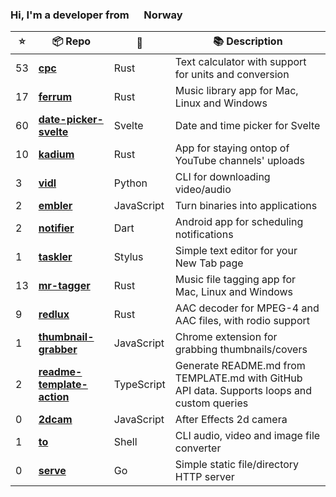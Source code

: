 ### Hi, I'm a developer from <img src="https://hatscripts.github.io/circle-flags/flags/no.svg" width="16" /> Norway

<!--<p>
  <img alt="Vue" src="https://img.shields.io/badge/-Vue-63B587?style=flat-square&logo=vue.js&logoColor=white" />
  <img alt="HTML" src="https://img.shields.io/badge/-HTML-E34F26?style=flat-square&logo=html5&logoColor=white" />
  <img alt="Pug" src="https://img.shields.io/badge/-Pug-9F6758?style=flat-square&logo=html5&logoColor=white" />
  <img alt="CSS" src="https://img.shields.io/badge/-CSS3-448AC0?style=flat-square&logo=css3&logoColor=white" />
  <img alt="Sass" src="https://img.shields.io/badge/-Sass-CC6699?style=flat-square&logo=sass&logoColor=white" />
  <img alt="javaScript" src="https://img.shields.io/badge/-JavaScript-DABD4D?style=flat-square&logo=html5&logoColor=white" />
  <img alt="Netlify" src="https://img.shields.io/badge/-Netlify-5EA7BA?style=flat-square&logo=netlify&logoColor=white" />
  <img alt="Node.js" src="https://img.shields.io/badge/-Nodejs-43853d?style=flat-square&logo=Node.js&logoColor=white" />
  <img alt="Python" src="https://img.shields.io/badge/-Python-4F7CAA?style=flat-square&logo=python&logoColor=white" />
  <img alt="Rust" src="https://img.shields.io/badge/-Rust-000000?style=flat-square&logo=rust&logoColor=white" />
  <img alt="Docker" src="https://img.shields.io/badge/-Docker-46a2f1?style=flat-square&logo=docker&logoColor=white" />
  <img alt="MongoDB" src="https://img.shields.io/badge/-MongoDB-13aa52?style=flat-square&logo=mongodb&logoColor=white" />
  <img alt="Flutter" src="https://img.shields.io/badge/-Flutter-3E89F5?style=flat-square&logo=flutter&logoColor=white" />
  <img alt="git" src="https://img.shields.io/badge/-Git-F05032?style=flat-square&logo=git&logoColor=white" />
  <img alt="VSCode" src="https://img.shields.io/badge/-VSCode-3277B4?style=flat-square&logo=visual-studio-code&logoColor=white" />
  <img alt="Brave browser" src="https://img.shields.io/badge/-Brave_Browser-FB542B?style=flat-square&logo=brave&logoColor=white" />
  <img alt="User since 2015-03-04" src="https://img.shields.io/badge/Joined-2015--03--04-2eb872?style=flat-square&logo=github&logoColor=white&labelColor=2f3438" />
  <img src="https://gpvc.arturio.dev/probablykasper" />
</p>-->


| ⭐️ | 📦 Repo       | 🧰 | 📚 Description |
| -- | ------------ | -- | -------------- |
| 53 | <b>[cpc](https://github.com/probablykasper/cpc)</b> | Rust | Text calculator with support for units and conversion |
| 17 | <b>[ferrum](https://github.com/probablykasper/ferrum)</b> | Rust | Music library app for Mac, Linux and Windows |
| 60 | <b>[date-picker-svelte](https://github.com/probablykasper/date-picker-svelte)</b> | Svelte | Date and time picker for Svelte |
| 10 | <b>[kadium](https://github.com/probablykasper/kadium)</b> | Rust | App for staying ontop of YouTube channels' uploads |
| 3 | <b>[vidl](https://github.com/probablykasper/vidl)</b> | Python | CLI for downloading video/audio |
| 2 | <b>[embler](https://github.com/probablykasper/embler)</b> | JavaScript | Turn binaries into applications |
| 2 | <b>[notifier](https://github.com/probablykasper/notifier)</b> | Dart | Android app for scheduling notifications |
| 1 | <b>[taskler](https://github.com/probablykasper/taskler)</b> | Stylus | Simple text editor for your New Tab page |
| 13 | <b>[mr-tagger](https://github.com/probablykasper/mr-tagger)</b> | Rust | Music file tagging app for Mac, Linux and Windows |
| 9 | <b>[redlux](https://github.com/probablykasper/redlux)</b> | Rust | AAC decoder for MPEG-4 and AAC files, with rodio support |
| 1 | <b>[thumbnail-grabber](https://github.com/probablykasper/thumbnail-grabber)</b> | JavaScript | Chrome extension for grabbing thumbnails/covers |
| 2 | <b>[readme-template-action](https://github.com/probablykasper/readme-template-action)</b> | TypeScript | Generate README.md from TEMPLATE.md with GitHub API data. Supports loops and custom queries |
| 0 | <b>[2dcam](https://github.com/probablykasper/2dcam)</b> | JavaScript | After Effects 2d camera |
| 1 | <b>[to](https://github.com/probablykasper/to)</b> | Shell | CLI audio, video and image file converter |
| 0 | <b>[serve](https://github.com/probablykasper/serve)</b> | Go | Simple static file/directory HTTP server |

